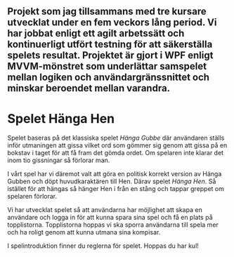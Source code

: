 
## Projekt som jag tillsammans med tre kursare utvecklat under en fem veckors lång period. Vi har jobbat enligt ett agilt arbetssätt och kontinuerligt utfört testning för att säkerställa spelets resultat. Projektet är gjort i WPF enligt MVVM-mönstret som underlättar samspelet mellan logiken och användargränssnittet och minskar beroendet mellan varandra.

# Spelet Hänga Hen

Spelet baseras på det klassiska spelet *Hänga Gubbe* där användaren ställs inför utmaningen att gissa vilket ord som gömmer sig genom att 
gissa på en bokstav i taget för att få fram det gömda ordet. Om spelaren inte klarar det inom tio gissningar så förlorar man.

I vårt spel har vi däremot valt att göra en politisk korrekt version av Hänga Gubben och döpt huvudkaraktären till Hen. Därav spelet *Hänga Hen*. Så istället för att hängas så hänger Hen i från en stång och tappar greppet om spelaren förlorar.   

Vi har utvecklat spelet så att användarna har möjlighet att skapa en användare och logga in för att kunna spara sina spel och få en plats på topplistorna.
Topplistorna hoppas vi ska sporra användarna till spela mer och ha roligt genom att kunna utmana sina kompisar.

I spelintroduktion finner du reglerna för spelet. Hoppas du har kul!


